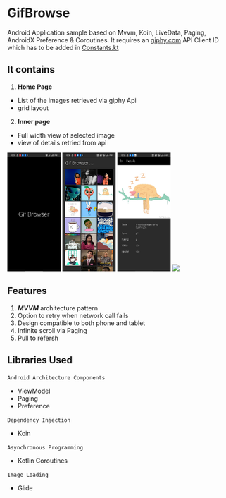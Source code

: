 # GifBrowse
Android Application sample based on Mvvm, Koin, LiveData, Paging, AndroidX Preference & Coroutines. It requires an [giphy.com](https://giphy.com/) API Client ID which has to be added in [Constants.kt](GifBrowser/app/src/main/java/com/arun/gifbrowser/Application/Utility/Constants.kt)
## It contains
1. **Home Page**
  * List of the images retrieved via giphy Api
  * grid layout
2. **Inner page**
  * Full width view of selected image
  * view of details retried from api
  
  
  <div>
  <img float=left width=24% src="splash screen.png">
  <img float=left width=24% src="home page.png">
  <img float=left width=24% src="single inner image.png">
  <img float=left width=24% src="app interface (2).gif">
</div>

## Features
1. ***MVVM*** architecture pattern
2. Option to retry when network call fails
3. Design compatible to both phone and tablet
4. Infinite scroll via Paging
5. Pull to refersh 


## Libraries Used

 `Android Architecture Components`
* ViewModel
* Paging
* Preference

 `Dependency Injection`
* Koin

 `Asynchronous Programming`
* Kotlin Coroutines

`Image Loading`
* Glide
